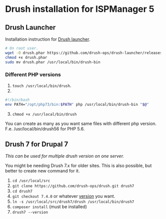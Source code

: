 # Drush installation for ISPManager 5

## Drush Launcher

Installation instruction for [Drush launcher](https://github.com/drush-ops/drush-launcher).

```bash
# On root user.
wget -O drush.phar https://github.com/drush-ops/drush-launcher/releases/download/0.6.0/drush.phar
chmod +x drush.phar
sudo mv drush.phar /usr/local/bin/drush-bin
```

### Different PHP versions

1. `touch /usr/local/bin/drush`.
2. 

```bash
#!/bin/bash
env PATH="/opt/php73/bin:$PATH" php /usr/local/bin/drush-bin "$@"
```

3. `chmod +x /usr/local/bin/drush`

You can create as many as you want same files with different php version. F.e. /usr/local/bin/drush56 for PHP 5.6.

## Drush 7 for Drupal 7

_This can be used for multiple drush version on one server._

You might be needing Drush 7.x for older sites. This is also possible, but better to create new command for it.

1. `cd /usr/local/src`
2. `git clone https://github.com/drush-ops/drush.git drush7`
3. `cd drush7`
4. `git checkout 7.4.0` or whatever [version](https://github.com/drush-ops/drush/tags) you want.
5. `ln -s /usr/local/src/drush7/drush /usr/local/bin/drush7`
6. `composer install` (must be installed)
7. `drush7 --version`
